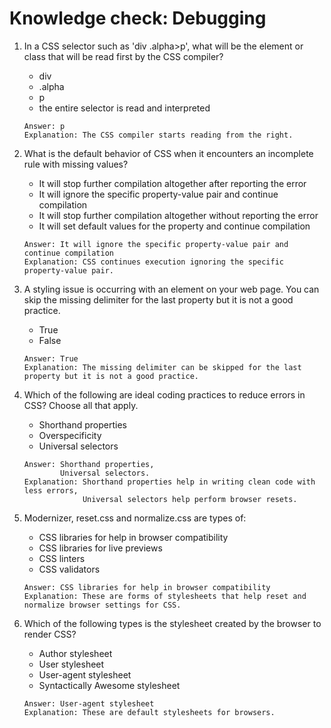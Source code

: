 # Knowledge check: Debugging

1. In a CSS selector such as 'div .alpha>p', what will be the element or class that will be read first by the CSS compiler?
    - div
    - .alpha
    - p
    - the entire selector is read and interpreted
    ```
    Answer: p
    Explanation: The CSS compiler starts reading from the right.
    ```

2. What is the default behavior of CSS when it encounters an incomplete rule with missing values?
    - It will stop further compilation altogether after reporting the error
    - It will ignore the specific property-value pair and continue compilation
    - It will stop further compilation altogether without reporting the error
    - It will set default values for the property and continue compilation
    ```
    Answer: It will ignore the specific property-value pair and continue compilation
    Explanation: CSS continues execution ignoring the specific property-value pair.
    ```

3. A styling issue is occurring with an element on your web page. You can  skip the missing delimiter for the last property but it is not a good practice. 
    - True
    - False
    ```
    Answer: True
    Explanation: The missing delimiter can be skipped for the last property but it is not a good practice.
    ```

4. Which of the following are ideal coding practices to reduce errors in CSS? Choose all that apply.
    - Shorthand properties
    - Overspecificity
    - Universal selectors
    ```
    Answer: Shorthand properties,
            Universal selectors.
    Explanation: Shorthand properties help in writing clean code with less errors,
                 Universal selectors help perform browser resets.

    ```

5. Modernizer, reset.css and normalize.css are types of: ​
    - CSS libraries for help in browser compatibility 
    - CSS libraries for live previews 
    - CSS linters 
    - CSS validators
    ```
    Answer: CSS libraries for help in browser compatibility
    Explanation: These are forms of stylesheets that help reset and normalize browser settings for CSS.
    ```

6. Which of the following types is the stylesheet created by the browser to render CSS?
    - Author stylesheet
    - User stylesheet
    - User-agent stylesheet
    - Syntactically Awesome stylesheet
    ```
    Answer: User-agent stylesheet
    Explanation: These are default stylesheets for browsers.
    ```